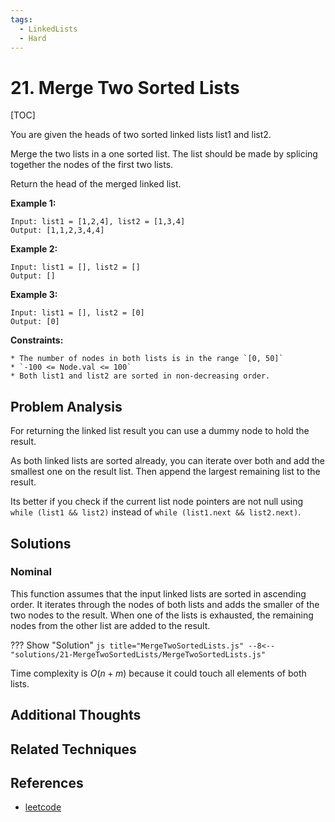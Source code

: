 ```yaml
---
tags:
  - LinkedLists
  - Hard
---
```


# 21. Merge Two Sorted Lists

[TOC]

You are given the heads of two sorted linked lists list1 and list2.

Merge the two lists in a one sorted list. The list should be made by splicing together the nodes of the first two lists.

Return the head of the merged linked list.

**Example 1:**

```
Input: list1 = [1,2,4], list2 = [1,3,4]
Output: [1,1,2,3,4,4]
```

**Example 2:**

```
Input: list1 = [], list2 = []
Output: []
```

**Example 3:**

```
Input: list1 = [], list2 = [0]
Output: [0]
```

**Constraints:**

```
* The number of nodes in both lists is in the range `[0, 50]`
* `-100 <= Node.val <= 100`
* Both list1 and list2 are sorted in non-decreasing order.
```

## Problem Analysis

For returning the linked list result you can use a dummy node to hold the result.

As both linked lists are sorted already, you can iterate over both and add the smallest one on the result list. Then append the largest remaining list to the result.

Its better if you check if the current list node pointers are not null using `while (list1 && list2)` instead of `while (list1.next && list2.next)`.

## Solutions

### Nominal

This function assumes that the input linked lists are sorted in ascending order. It iterates through the nodes of both lists and adds the smaller of the two nodes to the result. When one of the lists is exhausted, the remaining nodes from the other list are added to the result.

??? Show "Solution"
`js title="MergeTwoSortedLists.js"
    --8<-- "solutions/21-MergeTwoSortedLists/MergeTwoSortedLists.js"
    `

Time complexity is $O(n+m)$ because it could touch all elements of both lists.

## Additional Thoughts

## Related Techniques

## References

- [leetcode](https://leetcode.com/problems/merge-two-sorted-lists/)
